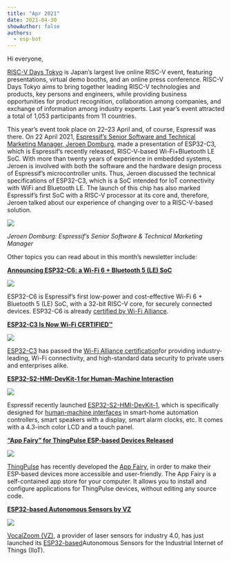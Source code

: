 ```yaml
---
title: "Apr 2021"
date: 2021-04-30
showAuthor: false
authors: 
  - esp-bot
---
```

Hi everyone,

[RISC-V Days Tokyo](http://riscv-association.jp/en/risc-v-days-tokyo-2021-spring-en/) is Japan’s largest live online RISC-V event, featuring presentations, virtual demo booths, and an online press conference. RISC-V Days Tokyo aims to bring together leading RISC-V technologies and products, key persons and engineers, while providing business opportunities for product recognition, collaboration among companies, and exchange of information among industry experts. Last year’s event attracted a total of 1,053 participants from 11 countries.

This year’s event took place on 22–23 April and, of course, Espressif was there. On 22 April 2021, [Espressif’s Senior Software and Technical Marketing Manager, Jeroen Domburg,](http://riscv-association.jp/2021/04/jeroen-domburg/) made a presentation of ESP32-C3, which is Espressif’s recently released, RISC-V-based Wi-Fi+Bluetooth LE SoC. With more than twenty years of experience in embedded systems, Jeroen is involved with both the software and the hardware design process of Espressif’s microcontroller units. Thus, Jeroen discussed the technical specifications of ESP32-C3, which is a SoC intended for IoT connectivity with WiFi and Bluetooth LE. The launch of this chip has also marked Espressif’s first SoC with a RISC-V processor at its core and, therefore, Jeroen talked about our experience of changing over to a RISC-V-based solution.

![](img/apr-1.webp)

*Jeroen Domburg: Espressif’s Senior Software & Technical Marketing Manager*

Other topics you can read about in this month’s newsletter include:

[__Announcing ESP32-C6: a Wi-Fi 6 + Bluetooth 5 (LE) SoC__ ](https://www.espressif.com/en/news/ESP32_C6)

![](img/apr-2.webp)

ESP32-C6 is Espressif’s first low-power and cost-effective Wi-Fi 6 + Bluetooth 5 (LE) SoC, with a 32-bit RISC-V core, for securely connected devices. ESP32-C6 is already [certified by Wi-Fi Alliance](https://www.wi-fi.org/).

[__ESP32-C3 Is Now Wi-Fi CERTIFIED™__ ](https://www.espressif.com/en/news/ESP32-C3_Wi-Fi_Certified)

![](img/apr-3.webp)

[ESP32-C3](https://www.espressif.com/en/products/socs/esp32-c3) has passed the [Wi-Fi Alliance certification](https://www.wi-fi.org/)for providing industry-leading, Wi-Fi connectivity, and high-standard data security to private users and enterprises alike.

[__ESP32-S2-HMI-DevKit-1 for Human-Machine Interaction__ ](https://www.espressif.com/en/news/SP32-S2-HMI-DevKit-1)

![](img/apr-4.webp)

Espressif recently launched [ESP32-S2-HMI-DevKit-1](https://github.com/espressif/esp-dev-kits/tree/master/esp32-s2-hmi-devkit-1), which is specifically designed for [human-machine interfaces](https://youtu.be/1LNdpcw5t0Q) in smart-home automation controllers, smart speakers with a display, smart alarm clocks, etc. It comes with a 4.3-inch color LCD and a touch panel.

[__“App Fairy” for ThingPulse ESP-based Devices Released__ ](https://www.espressif.com/en/news/ESP_App_Fairy)

![](img/apr-5.webp)

[ThingPulse](https://thingpulse.com/) has recently developed the [App Fairy](https://github.com/ThingPulse/app-fairy), in order to make their ESP-based devices more accessible and user-friendly. The App Fairy is a self-contained app store for your computer. It allows you to install and configure applications for ThingPulse devices, without editing any source code.

[__ESP32-based Autonomous Sensors by VZ__ ](https://www.espressif.com/en/news/ESP32_VAS)

![](img/apr-6.webp)

[VocalZoom (VZ)](http://www.vocalzoom.com/), a provider of laser sensors for industry 4.0, has just launched its [ESP32-based](https://www.espressif.com/en/products/socs/esp32)Autonomous Sensors for the Industrial Internet of Things (IIoT).
